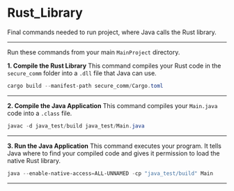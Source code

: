 ﻿# Rust_Library

Final commands needed to run project, where Java calls the Rust library.

-----

Run these commands from your main `MainProject` directory.

**1. Compile the Rust Library**
This command compiles your Rust code in the `secure_comm` folder into a `.dll` file that Java can use.

```powershell
cargo build --manifest-path secure_comm/Cargo.toml
```
-----

**2. Compile the Java Application**
This command compiles your `Main.java` code into a `.class` file.

```powershell
javac -d java_test/build java_test/Main.java
```
-----

**3. Run the Java Application**
This command executes your program. It tells Java where to find your compiled code and gives it permission to load the native Rust library.

```powershell
java --enable-native-access=ALL-UNNAMED -cp "java_test/build" Main
```
-----
